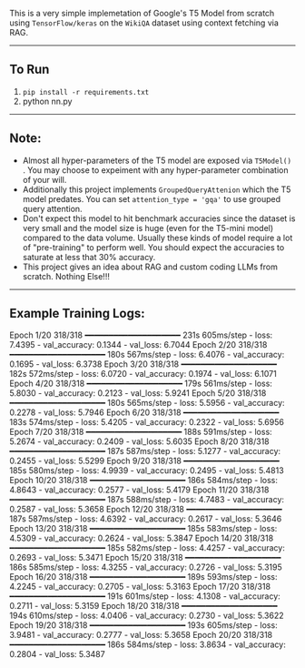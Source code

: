 This is a very simple implemetation of Google's T5 Model from scratch using `TensorFlow/keras` on the `WikiQA` dataset using context fetching via RAG.

--------------------------------------
To Run
--------------------------------------
  1. `pip install -r requirements.txt`
  2. python nn.py

--------------------------------------
Note:
--------------------------------------
  - Almost all hyper-parameters of the T5 model are exposed via `T5Model()` . You may choose to expeiment with any hyper-parameter combination of your will.
  - Additionally this project implements `GroupedQueryAttenion` which the T5 model predates. You can set `attention_type = 'gqa'` to use grouped query attention.
  - Don't expect this model to hit benchmark accuracies since the dataset is very small and the model size is huge (even for the T5-mini model) compared to the data volume.         Usually these kinds of model require a lot of "pre-training" to perform well. You should expect the accuracies to saturate at less that 30% accuracy.
  - This project gives an idea about RAG and custom coding LLMs from scratch. Nothing Else!!!

--------------------------------------
Example Training Logs:
--------------------------------------

Epoch 1/20
318/318 ━━━━━━━━━━━━━━━━━━━━ 231s 605ms/step - loss: 7.4395 - val_accuracy: 0.1344 - val_loss: 6.7044
Epoch 2/20
318/318 ━━━━━━━━━━━━━━━━━━━━ 180s 567ms/step - loss: 6.4076 - val_accuracy: 0.1695 - val_loss: 6.3738
Epoch 3/20
318/318 ━━━━━━━━━━━━━━━━━━━━ 182s 572ms/step - loss: 6.0720 - val_accuracy: 0.1974 - val_loss: 6.1071
Epoch 4/20
318/318 ━━━━━━━━━━━━━━━━━━━━ 179s 561ms/step - loss: 5.8030 - val_accuracy: 0.2123 - val_loss: 5.9241
Epoch 5/20
318/318 ━━━━━━━━━━━━━━━━━━━━ 180s 565ms/step - loss: 5.5956 - val_accuracy: 0.2278 - val_loss: 5.7946
Epoch 6/20
318/318 ━━━━━━━━━━━━━━━━━━━━ 183s 574ms/step - loss: 5.4205 - val_accuracy: 0.2322 - val_loss: 5.6956
Epoch 7/20
318/318 ━━━━━━━━━━━━━━━━━━━━ 188s 591ms/step - loss: 5.2674 - val_accuracy: 0.2409 - val_loss: 5.6035
Epoch 8/20
318/318 ━━━━━━━━━━━━━━━━━━━━ 187s 587ms/step - loss: 5.1277 - val_accuracy: 0.2455 - val_loss: 5.5299
Epoch 9/20
318/318 ━━━━━━━━━━━━━━━━━━━━ 185s 580ms/step - loss: 4.9939 - val_accuracy: 0.2495 - val_loss: 5.4813
Epoch 10/20
318/318 ━━━━━━━━━━━━━━━━━━━━ 186s 584ms/step - loss: 4.8643 - val_accuracy: 0.2577 - val_loss: 5.4179
Epoch 11/20
318/318 ━━━━━━━━━━━━━━━━━━━━ 187s 588ms/step - loss: 4.7483 - val_accuracy: 0.2587 - val_loss: 5.3658
Epoch 12/20
318/318 ━━━━━━━━━━━━━━━━━━━━ 187s 587ms/step - loss: 4.6392 - val_accuracy: 0.2617 - val_loss: 5.3646
Epoch 13/20
318/318 ━━━━━━━━━━━━━━━━━━━━ 185s 583ms/step - loss: 4.5309 - val_accuracy: 0.2624 - val_loss: 5.3847
Epoch 14/20
318/318 ━━━━━━━━━━━━━━━━━━━━ 185s 582ms/step - loss: 4.4257 - val_accuracy: 0.2693 - val_loss: 5.3471
Epoch 15/20
318/318 ━━━━━━━━━━━━━━━━━━━━ 186s 585ms/step - loss: 4.3255 - val_accuracy: 0.2726 - val_loss: 5.3195
Epoch 16/20
318/318 ━━━━━━━━━━━━━━━━━━━━ 189s 593ms/step - loss: 4.2245 - val_accuracy: 0.2705 - val_loss: 5.3163
Epoch 17/20
318/318 ━━━━━━━━━━━━━━━━━━━━ 191s 601ms/step - loss: 4.1308 - val_accuracy: 0.2711 - val_loss: 5.3159
Epoch 18/20
318/318 ━━━━━━━━━━━━━━━━━━━━ 194s 610ms/step - loss: 4.0406 - val_accuracy: 0.2730 - val_loss: 5.3622
Epoch 19/20
318/318 ━━━━━━━━━━━━━━━━━━━━ 193s 605ms/step - loss: 3.9481 - val_accuracy: 0.2777 - val_loss: 5.3658
Epoch 20/20
318/318 ━━━━━━━━━━━━━━━━━━━━ 186s 584ms/step - loss: 3.8634 - val_accuracy: 0.2804 - val_loss: 5.3487
